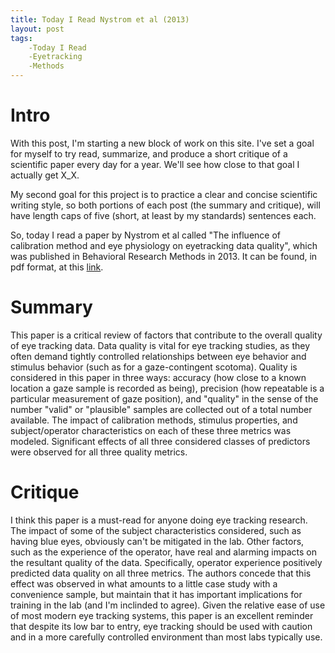 ```yaml
---
title: Today I Read Nystrom et al (2013)
layout: post
tags: 
	-Today I Read
	-Eyetracking
	-Methods
---
```


# Intro

With this post, I'm starting a new block of work on this site. I've set a goal for myself to try read, summarize, and produce a short critique of a scientific paper every day for a year. We'll see how close to that goal I actually get X_X.

<!--break-->

My second goal for this project is to practice a clear and concise scientific writing style, so both portions of each post (the summary and critique), will have length caps of five (short, at least by my standards) sentences each. 

So, today I read a paper by Nystrom et al called "The influence of calibration method and eye physiology on eyetracking data quality", which was published in Behavioral Research Methods in 2013. It can be found, in pdf format, at this [link](https://www.researchgate.net/profile/Kenneth_Holmqvist/publication/230811590_The_influence_of_calibration_method_and_eye_physiology_on_eyetracking_data_quality/links/54db17b10cf233119bc519af.pdf).

# Summary
This paper is a critical review of factors that contribute to the overall quality of eye tracking data. Data quality is vital for eye tracking studies, as they often demand tightly controlled relationships between eye behavior and stimulus behavior (such as for a gaze-contingent scotoma). Quality is considered in this paper in three ways: accuracy (how close to a known location a gaze sample is recorded as being), precision (how repeatable is a particular measurement of gaze position), and "quality" in the sense of the number "valid" or "plausible" samples are collected out of a total number available. The impact of calibration methods, stimulus properties, and subject/operator characteristics on each of these three metrics was modeled. Significant effects of all three considered classes of predictors were observed for all three quality metrics.

# Critique
I think this paper is a must-read for anyone doing eye tracking research. The impact of some of the subject characteristics considered, such as having blue eyes, obviously can't be mitigated in the lab. Other factors, such as the experience of the operator, have real and alarming impacts on the resultant  quality of the data. Specifically, operator experience positively predicted data quality on all three metrics. The authors concede that this effect was observed in what amounts to a little case study with a convenience sample, but maintain that it has important implications for training in the lab (and I'm inclinded to agree). Given the relative ease of use of most modern eye tracking systems, this paper is an excellent reminder that despite its low bar to entry, eye tracking should be used with caution and in a more carefully controlled environment than most labs typically use.